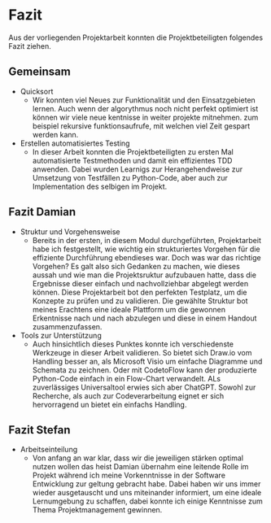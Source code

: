 # Fazit

Aus der vorliegenden Projektarbeit konnten die Projektbeteiligten folgendes Fazit ziehen.


## Gemeinsam
- Quicksort
  - Wir konnten viel Neues zur Funktionalität und den Einsatzgebieten lernen. Auch wenn der algorythmus noch nicht perfekt optimiert ist können wir viele neue kentnisse in weiter projekte mitnehmen.
    zum beispiel rekursive funktionsaufrufe, mit welchen viel Zeit gespart werden kann.
- Erstellen automatisiertes Testing
  - In dieser Arbeit konnten die Projektbeteiligten zu ersten Mal automatisierte Testmethoden und damit ein effizientes TDD anwenden. Dabei wurden Learnigs zur Herangehendweise zur Umsetzung von Testfällen zu Python-Code,
    aber auch zur Implementation des selbigen im Projekt.

## Fazit Damian

- Struktur und Vorgehensweise
  - Bereits in der ersten, in diesem Modul durchgeführten, Projektarbeit habe ich festgestellt, wie wichtig ein strukturiertes Vorgehen für die effiziente Durchführung ebendieses war. 
    Doch was war das richtige Vorgehen? Es galt also sich Gedanken zu machen, wie dieses aussah und wie man die Projektsruktur aufzubauen hatte, dass die Ergebnisse dieser einfach und nachvollziehbar abgelegt werden können.
    Diese Projektarbeit bot den perfekten Testplatz, um die Konzepte zu prüfen und zu validieren. Die gewählte Struktur bot meines Erachtens eine ideale Plattform um die gewonnen Erkentnisse nach und nach abzulegen und 
    diese in einem Handout zusammenzufassen.
- Tools zur Unterstützung
  - Auch hinsichtlich dieses Punktes konnte ich verschiedenste Werkzeuge in dieser Arbeit validieren. So bietet sich Draw.io vom Handling besser an, als Microsoft Visio um einfache Diagramme und Schemata zu zeichnen.
    Oder mit CodetoFlow kann der produzierte Python-Code einfach in ein Flow-Chart verwandelt. ALs zuverlässiges Universaltool erwies sich aber ChatGPT. Sowohl zur Recherche, als auch zur Codeverarbeitung eignet er sich hervorragend un bietet ein einfachs Handling.

## Fazit Stefan
- Arbeitseinteilung
  - Von anfang an war klar, dass wir die jeweiligen stärken optimal nutzen wollen das heist Damian übernahm eine leitende Rolle im Projekt während ich meine Vorkenntnisse in der Software Entwicklung zur geltung gebracht habe.
    Dabei haben wir uns immer wieder ausgetauscht und uns miteinander informiert, um eine ideale Lernumgebung zu schaffen, dabei konnte ich einige Kenntnisse zum Thema Projektmanagement gewinnen.